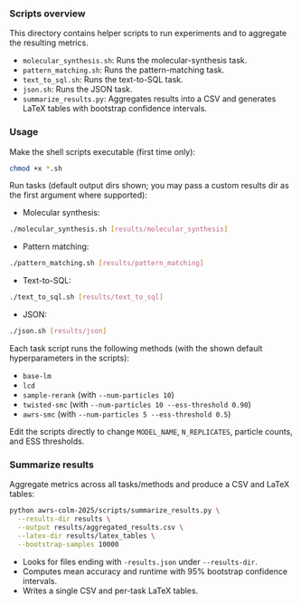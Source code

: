 ### Scripts overview

This directory contains helper scripts to run experiments and to aggregate the resulting metrics.

- `molecular_synthesis.sh`: Runs the molecular-synthesis task.
- `pattern_matching.sh`: Runs the pattern-matching task.
- `text_to_sql.sh`: Runs the text-to-SQL task.
- `json.sh`: Runs the JSON task.
- `summarize_results.py`: Aggregates results into a CSV and generates LaTeX tables with bootstrap confidence intervals.


### Usage

Make the shell scripts executable (first time only):

```bash
chmod +x *.sh
```

Run tasks (default output dirs shown; you may pass a custom results dir as the first argument where supported):

- Molecular synthesis:

```bash
./molecular_synthesis.sh [results/molecular_synthesis]
```

- Pattern matching:

```bash
./pattern_matching.sh [results/pattern_matching]
```

- Text-to-SQL:

```bash
./text_to_sql.sh [results/text_to_sql]
```

- JSON:

```bash
./json.sh [results/json]
```

Each task script runs the following methods (with the shown default hyperparameters in the scripts):

- `base-lm`
- `lcd`
- `sample-rerank` (with `--num-particles 10`)
- `twisted-smc` (with `--num-particles 10 --ess-threshold 0.90`)
- `awrs-smc` (with `--num-particles 5 --ess-threshold 0.5`)

Edit the scripts directly to change `MODEL_NAME`, `N_REPLICATES`, particle counts, and ESS thresholds.

### Summarize results

Aggregate metrics across all tasks/methods and produce a CSV and LaTeX tables:

```bash
python awrs-colm-2025/scripts/summarize_results.py \
  --results-dir results \
  --output results/aggregated_results.csv \
  --latex-dir results/latex_tables \
  --bootstrap-samples 10000
```

- Looks for files ending with `-results.json` under `--results-dir`.
- Computes mean accuracy and runtime with 95% bootstrap confidence intervals.
- Writes a single CSV and per-task LaTeX tables.
